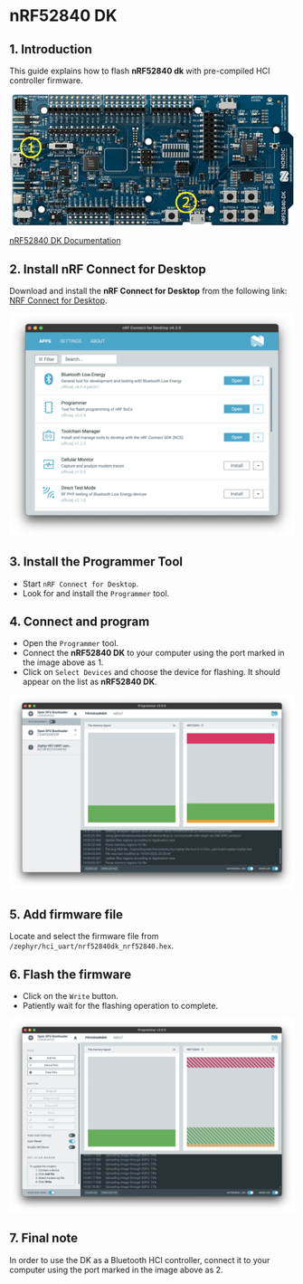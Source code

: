 # nRF52840 DK

## 1. Introduction

This guide explains how to flash **nRF52840 dk** with pre-compiled HCI controller firmware.

![nRF52840 DK Image](./imgs/nrf52840-dk.webp)

[nRF52840 DK Documentation](https://www.nordicsemi.com/Products/Development-hardware/nrf52840-dk)

## 2. Install nRF Connect for Desktop

Download and install the **nRF Connect for Desktop** from the following link: [NRF Connect for Desktop](https://www.nordicsemi.com/Products/Development-tools/nRF-Connect-for-Desktop/Download?lang=en#infotabs).

![nRF Connect for Desktop Installation Image](imgs/nrf-connect.png)

## 3. Install the Programmer Tool

- Start `nRF Connect for Desktop`.
- Look for and install the `Programmer` tool.

## 4. Connect and program

- Open the `Programmer` tool.
- Connect the **nRF52840 DK** to your computer using the port marked in the image above as 1.
- Click on `Select Devices` and choose the device for flashing. It should appear on the list as **nRF52840 DK**.

![Programmer Tool Image](imgs/nrf-select-device.png)

## 5. Add firmware file

Locate and select the firmware file from `/zephyr/hci_uart/nrf52840dk_nrf52840.hex`.

## 6. Flash the firmware

- Click on the `Write` button.
- Patiently wait for the flashing operation to complete.

![Programmer Tool Image](imgs/nrf-flashing.png)

## 7. Final note

In order to use the DK as a Bluetooth HCI controller, connect it to your computer using the port marked in the image above as 2.
